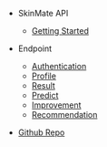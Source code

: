 - SkinMate API

  - [Getting Started]()

- Endpoint

  - [Authentication](authentication.md)
  - [Profile](profile.md)
  - [Result]()
  - [Predict]()
  - [Improvement]()
  - [Recommendation]()

- [Github Repo](https://github.com/hsymicm/skinmate-api)